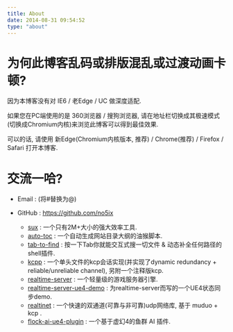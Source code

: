 ```yaml
---
title: About
date: 2014-08-31 09:54:52
type: "about"
---
```



# 为何此博客乱码或排版混乱或过渡动画卡顿?

因为本博客没有对 IE6 / 老Edge / UC 做深度适配.

如果您在PC端使用的是 360浏览器 / 搜狗浏览器, 请在地址栏切换成其极速模式(切换成Chromium内核)来浏览此博客可以得到最佳效果.

可以的话, 请使用 新Edge(Chromium内核版本, 推荐) / Chrome(推荐) / Firefox / Safari 打开本博客.

<!-- 
# 所属阵营及主要技能加点是?

网易 / 后台开发
 -->

# 交流一哈?

- <i class="fa fa-fw fa-envelope fa-2x"></i>Email :  (将#替换为@)

- <i class="fa fa-fw fa-github fa-2x"></i>GitHub : https://github.com/no5ix
    - [sux](https://github.com/no5ix/sux) : 一个只有2M+大小的强大效率工具.
    - [auto-toc](https://github.com/no5ix/auto-toc) : 一个自动生成网站目录大纲的油猴脚本.
    - [tab-to-find](https://github.com/no5ix/tab-to-find) : 按一下Tab你就能交互式搜一切文件 & 动态补全任何路径的shell插件.
    - [kcpp](https://github.com/no5ix/kcpp) : 一个单头文件的kcp会话实现(并实现了dynamic redundancy + reliable/unreliable channel), 另附一个注释版kcp.
    - [realtime-server](https://github.com/no5ix/realtime-server) : 一个轻量级的游戏服务器引擎.
    - [realtime-server-ue4-demo](https://github.com/no5ix/realtime-server-ue4-demo) : 为realtime-server而写的一个UE4状态同步demo.
    - [realtinet](https://github.com/no5ix/realtinet) : 一个快速的双通道(可靠与非可靠)udp网络库, 基于 muduo + kcp .
    - [flock-ai-ue4-plugin](https://github.com/no5ix/flock-ai-ue4-plugin) : 一个基于虚幻4的鱼群 AI 插件.
<!-- - 网易云音乐 : https://music.163.com/#/user/home?id=47256866 -->